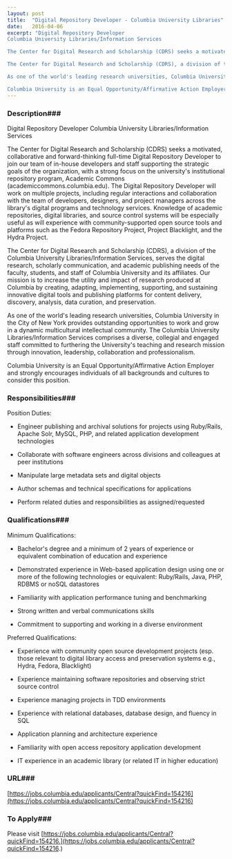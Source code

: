 ```yaml
---
layout: post
title:  "Digital Repository Developer - Columbia University Libraries"
date:   2016-04-06
excerpt: "Digital Repository Developer
Columbia University Libraries/Information Services

The Center for Digital Research and Scholarship (CDRS) seeks a motivated, collaborative and forward-thinking full-time Digital Repository Developer to join our team of in-house developers and staff supporting the strategic goals of the organization, with a strong focus on the university's institutional repository program, Academic Commons (academiccommons.columbia.edu). The Digital Repository Developer will work on multiple projects, including regular interactions and collaboration with the team of developers, designers, and project managers across the library's digital programs and technology services. Knowledge of academic repositories, digital libraries, and source control systems will be especially useful as will experience with community-supported open source tools and platforms such as the Fedora Repository Project, Project Blacklight, and the Hydra Project.

The Center for Digital Research and Scholarship (CDRS), a division of the Columbia University Libraries/Information Services, serves the digital research, scholarly communication, and academic publishing needs of the faculty, students, and staff of Columbia University and its affiliates. Our mission is to increase the utility and impact of research produced at Columbia by creating, adapting, implementing, supporting, and sustaining innovative digital tools and publishing platforms for content delivery, discovery, analysis, data curation, and preservation.

As one of the world's leading research universities, Columbia University in the City of New York provides outstanding opportunities to work and grow in a dynamic multicultural intellectual community. The Columbia University Libraries/Information Services comprises a diverse, collegial and engaged staff committed to furthering the University's teaching and research mission through innovation, leadership, collaboration and professionalism.

Columbia University is an Equal Opportunity/Affirmative Action Employer and strongly encourages individuals of all backgrounds and cultures to consider this position."
---
```


### Description###

Digital Repository Developer
Columbia University Libraries/Information Services

The Center for Digital Research and Scholarship (CDRS) seeks a motivated, collaborative and forward-thinking full-time Digital Repository Developer to join our team of in-house developers and staff supporting the strategic goals of the organization, with a strong focus on the university's institutional repository program, Academic Commons (academiccommons.columbia.edu). The Digital Repository Developer will work on multiple projects, including regular interactions and collaboration with the team of developers, designers, and project managers across the library's digital programs and technology services. Knowledge of academic repositories, digital libraries, and source control systems will be especially useful as will experience with community-supported open source tools and platforms such as the Fedora Repository Project, Project Blacklight, and the Hydra Project.

The Center for Digital Research and Scholarship (CDRS), a division of the Columbia University Libraries/Information Services, serves the digital research, scholarly communication, and academic publishing needs of the faculty, students, and staff of Columbia University and its affiliates. Our mission is to increase the utility and impact of research produced at Columbia by creating, adapting, implementing, supporting, and sustaining innovative digital tools and publishing platforms for content delivery, discovery, analysis, data curation, and preservation.

As one of the world's leading research universities, Columbia University in the City of New York provides outstanding opportunities to work and grow in a dynamic multicultural intellectual community. The Columbia University Libraries/Information Services comprises a diverse, collegial and engaged staff committed to furthering the University's teaching and research mission through innovation, leadership, collaboration and professionalism.

Columbia University is an Equal Opportunity/Affirmative Action Employer and strongly encourages individuals of all backgrounds and cultures to consider this position.


### Responsibilities###

Position Duties:

* Engineer publishing and archival solutions for projects using Ruby/Rails, Apache Solr, MySQL, PHP, and related application development technologies

* Collaborate with software engineers across divisions and colleagues at peer institutions

* Manipulate large metadata sets and digital objects

* Author schemas and technical specifications for applications

* Perform related duties and responsibilities as assigned/requested


### Qualifications###

Minimum Qualifications:

* Bachelor's degree and a minimum of 2 years of experience or equivalent combination of education and experience

* Demonstrated experience in Web-based application design using one or more of the following technologies or equivalent: Ruby/Rails, Java, PHP, RDBMS or noSQL datastores

* Familiarity with application performance tuning and benchmarking

* Strong written and verbal communications skills

* Commitment to supporting and working in a diverse environment  

Preferred Qualifications:

* Experience with community open source development projects (esp. those relevant to digital library access and preservation systems e.g., Hydra, Fedora, Blacklight)

* Experience maintaining software repositories and observing strict source control

* Experience managing projects in TDD environments

* Experience with relational databases, database design, and fluency in SQL

* Application planning and architecture experience

* Familiarity with open access repository application development

* IT experience in an academic library (or related IT in higher education)






### URL###

[https://jobs.columbia.edu/applicants/Central?quickFind=154216](https://jobs.columbia.edu/applicants/Central?quickFind=154216)

### To Apply###

Please visit [https://jobs.columbia.edu/applicants/Central?quickFind=154216.](https://jobs.columbia.edu/applicants/Central?quickFind=154216.)





